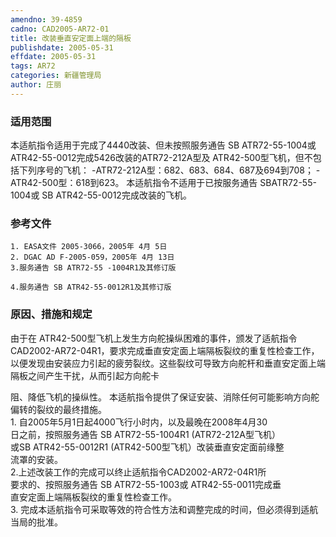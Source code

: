 ```yaml
---
amendno: 39-4859  
cadno: CAD2005-AR72-01  
title: 改装垂直安定面上端的隔板  
publishdate: 2005-05-31  
effdate: 2005-05-31  
tags: AR72  
categories: 新疆管理局  
author: 庄丽  
---
```

  
### 适用范围  
本适航指令适用于完成了4440改装、但未按照服务通告 SB
ATR72-55-1004或ATR42-55-0012完成5426改装的ATR72-212A型及
ATR42-500型飞机，但不包括下列序号的飞机： -ATR72-212A型：682、683、684、687及694到708； -ATR42-500型：618到623。
本适航指令不适用于已按服务通告 SBATR72-55-1004或 SB
ATR42-55-0012完成改装的飞机。  
  
<!--more-->  
### 参考文件  
    1. EASA文件 2005-3066，2005年 4月 5日  
    2. DGAC AD F-2005-059，2005年 4月 13日  
    3.服务通告 SB ATR72-55 -1004R1及其修订版  
  
    4.服务通告 SB ATR42-55-0012R1及其修订版  
  
### 原因、措施和规定  
由于在 ATR42-500型飞机上发生方向舵操纵困难的事件，颁发了适航指令CAD2002-AR72-04R1，要求完成垂直安定面上端隔板裂纹的重复性检查工作，以便发现由安装应力引起的疲劳裂纹。这些裂纹可导致方向舵杆和垂直安定面上端隔板之间产生干扰，从而引起方向舵卡  
    
阻、降低飞机的操纵性。     本适航指令提供了保证安装、消除任何可能影响方向舵偏转的裂纹的最终措施。  
    1. 自2005年5月1日起4000飞行小时内，以及最晚在2008年4月30  
日之前，按照服务通告 SB ATR72-55-1004R1 (ATR72-212A型飞机）  
或SB ATR42-55-0012R1 (ATR42-500型飞机）改装垂直安定面前缘整  
流罩的安装。  
2.上述改装工作的完成可以终止适航指令CAD2002-AR72-04R1所  
要求的、按照服务通告 SB ATR72-55-1003或 ATR42-55-0011完成垂  
直安定面上端隔板裂纹的重复性检查工作。  
    3. 完成本适航指令可采取等效的符合性方法和调整完成的时间，但必须得到适航当局的批准。  

